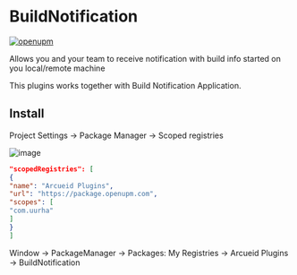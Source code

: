 # BuildNotification
[![openupm](https://img.shields.io/npm/v/com.uurha.buildnotification?label=openupm&registry_uri=https://package.openupm.com)](https://openupm.com/packages/com.uurha.buildnotification/)

Allows you and your team to receive notification with build info started on you local/remote machine

This plugins works together with Build Notification Application.

## Install
Project Settings -> Package Manager -> Scoped registries
</br>

![image](https://user-images.githubusercontent.com/22265817/197618796-e4f99403-e119-4f35-8320-b233696496d9.png)

```json
"scopedRegistries": [
{
"name": "Arcueid Plugins",
"url": "https://package.openupm.com",
"scopes": [
"com.uurha"
]
}
]
```

Window -> PackageManager -> Packages: My Registries -> Arcueid Plugins -> BuildNotification